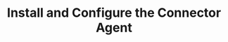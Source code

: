 ---
title: "Install and Configure the Connector Agent"
description: "Document I wrote for my position at BackOffice Associates (now Syniti) for their new Agent."
tags: ["HTTP", "RESTServer"]
link: "https://docs.google.com/document/d/17kJ1_MZq-1lF88HBjy8f0F98i9v7dLVg8hMd8oqsf_s/edit?usp=sharing"
weight: 7
draft: false
---